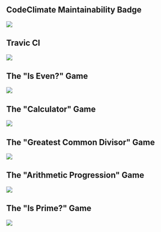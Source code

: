 <h2>CodeClimate Maintainability Badge</h2>
<a href="https://codeclimate.com/github/JakeTheFriendlyDog/frontend-project-lvl1/maintainability" target="_blank"><img src="https://api.codeclimate.com/v1/badges/611832262792c97d4f4a/maintainability" /></a>

<h2>Travic CI</h2>
<a href="https://travis-ci.org/JakeTheFriendlyDog/frontend-project-lvl1" target="_blank">
<img src="https://travis-ci.org/JakeTheFriendlyDog/frontend-project-lvl1.svg?branch=master" /></a>

<h2>The "Is Even?" Game</h2>
<a href="https://asciinema.org/a/2An09Mx5YgTfqRpmDu36V0se7" target="_blank"><img src="https://asciinema.org/a/2An09Mx5YgTfqRpmDu36V0se7.svg" /></a>

<h2>The "Calculator" Game</h2>
<a href="https://asciinema.org/a/V7AtqQcCsD0qXdhAzaw7Uj6LI" target="_blank"><img src="https://asciinema.org/a/V7AtqQcCsD0qXdhAzaw7Uj6LI.svg" /></a>

<h2>The "Greatest Common Divisor" Game</h2>
<a href="https://asciinema.org/a/z218V7UTbafUtBTTriQ6MvOBp" target="_blank"><img src="https://asciinema.org/a/z218V7UTbafUtBTTriQ6MvOBp.svg" /></a>

<h2>The "Arithmetic Progression" Game</h2>
<a href="https://asciinema.org/a/VF3PSsxPyVPVhPRvnjzG9ugO8" target="_blank"><img src="https://asciinema.org/a/VF3PSsxPyVPVhPRvnjzG9ugO8.svg" /></a>

<h2>The "Is Prime?" Game</h2>
<a href="https://asciinema.org/a/5gWryamnwwYWa5Jy5b5ztkrkW" target="_blank"><img src="https://asciinema.org/a/5gWryamnwwYWa5Jy5b5ztkrkW.svg" /></a>
